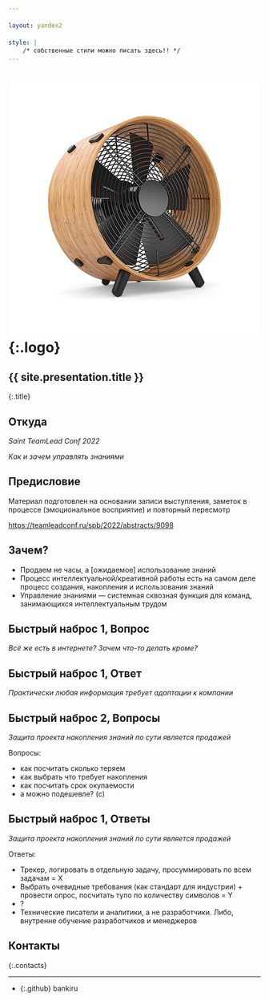 ```yaml
---

layout: yandex2

style: |
    /* собственные стили можно писать здесь!! */
---
```


# ![](pictures/ventilator.jpg){:.logo}

## {{ site.presentation.title }}
{:.title}

## Откуда

*Saint TeamLead Conf 2022*

*Как и зачем управлять знаниями*

## Предисловие

Материал подготовлен на основании записи выступления, заметок в процессе (эмоциональное восприятие) и повторный пересмотр

https://teamleadconf.ru/spb/2022/abstracts/9098

## Зачем?

* Продаем не часы, а [ожидаемое] использование знаний
* Процесс интеллектуальной/креативной работы есть на самом деле процесс создания, накопления и использования знаний
* Управление знаниями — системная сквозная функция для команд, занимающихся интеллектуальным трудом

## Быстрый наброс 1, Вопрос

*Всё же есть в интернете? Зачем что-то делать кроме?*

## Быстрый наброс 1, Ответ

*Практически любая информация требует адаптации к компании*

## Быстрый наброс 2, Вопросы

*Защита проекта накопления знаний по сути является продажей* 

Вопросы:
* как посчитать сколько теряем
* как выбрать что требует накопления
* как посчитать срок окупаемости
* а можно подешевле? (c)

## Быстрый наброс 1, Ответы

*Защита проекта накопления знаний по сути является продажей*

Ответы:
* Трекер, логировать в отдельную задачу, просуммировать по всем задачам = X
* Выбрать очевидные требования (как стандарт для индустрии) + провести опрос, посчитать тупо по количеству символов = Y 
* ?
* Технические писатели и аналитики, а не разработчики. Либо, внутренне обучение разработчиков и менеджеров

## Контакты
{:.contacts}

<!-- разделитель контактов -->
-------

<!-- center -->

- {:.github} bankiru

<!-- right -->
